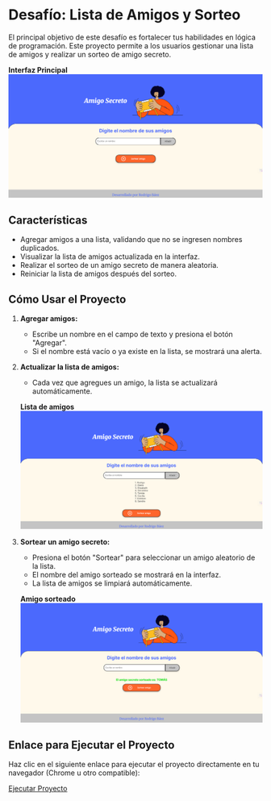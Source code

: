 # Desafío: Lista de Amigos y Sorteo

El principal objetivo de este desafío es fortalecer tus habilidades en lógica de programación. Este proyecto permite a los usuarios gestionar una lista de amigos y realizar un sorteo de amigo secreto.

**Interfaz Principal**
![Pantalla Inicial](assets/Pantalla-de-inicio.png)

## Características
- Agregar amigos a una lista, validando que no se ingresen nombres duplicados.
- Visualizar la lista de amigos actualizada en la interfaz.
- Realizar el sorteo de un amigo secreto de manera aleatoria.
- Reiniciar la lista de amigos después del sorteo.

## Cómo Usar el Proyecto
1. **Agregar amigos:**
   - Escribe un nombre en el campo de texto y presiona el botón "Agregar".
   - Si el nombre está vacío o ya existe en la lista, se mostrará una alerta.
2. **Actualizar la lista de amigos:**
   - Cada vez que agregues un amigo, la lista se actualizará automáticamente.

   **Lista de amigos**
   ![Lista de amigos ingresados](assets/Amigos-ingresados.png)

3. **Sortear un amigo secreto:**
   - Presiona el botón "Sortear" para seleccionar un amigo aleatorio de la lista.
   - El nombre del amigo sorteado se mostrará en la interfaz.
   - La lista de amigos se limpiará automáticamente.

   **Amigo sorteado**
   ![Amigo sorteado](assets/Amigo-sorteado.png)


## Enlace para Ejecutar el Proyecto

Haz clic en el siguiente enlace para ejecutar el proyecto directamente en tu navegador (Chrome u otro compatible):

[Ejecutar Proyecto](https://Robacru.github.io/Desafio-amigo-secreeto/)

